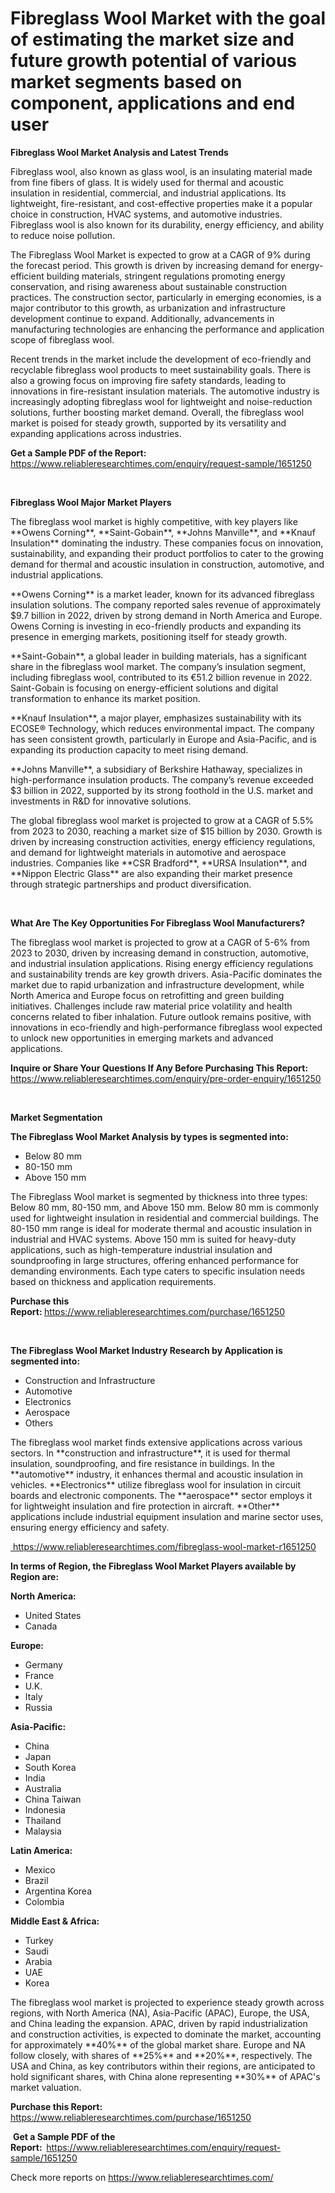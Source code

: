 <p><h1>Fibreglass Wool Market with the goal of estimating the market size and future growth potential of various market segments based on component, applications and end user</h1></p><p><strong>Fibreglass Wool Market Analysis and Latest Trends</strong></p>
<p><p>Fibreglass wool, also known as glass wool, is an insulating material made from fine fibers of glass. It is widely used for thermal and acoustic insulation in residential, commercial, and industrial applications. Its lightweight, fire-resistant, and cost-effective properties make it a popular choice in construction, HVAC systems, and automotive industries. Fibreglass wool is also known for its durability, energy efficiency, and ability to reduce noise pollution.</p><p>The Fibreglass Wool Market is expected to grow at a CAGR of 9% during the forecast period. This growth is driven by increasing demand for energy-efficient building materials, stringent regulations promoting energy conservation, and rising awareness about sustainable construction practices. The construction sector, particularly in emerging economies, is a major contributor to this growth, as urbanization and infrastructure development continue to expand. Additionally, advancements in manufacturing technologies are enhancing the performance and application scope of fibreglass wool.</p><p>Recent trends in the market include the development of eco-friendly and recyclable fibreglass wool products to meet sustainability goals. There is also a growing focus on improving fire safety standards, leading to innovations in fire-resistant insulation materials. The automotive industry is increasingly adopting fibreglass wool for lightweight and noise-reduction solutions, further boosting market demand. Overall, the fibreglass wool market is poised for steady growth, supported by its versatility and expanding applications across industries.</p></p>
<p><strong>Get a Sample PDF of the Report:&nbsp;</strong> <a href="https://www.reliableresearchtimes.com/enquiry/request-sample/1651250?utm_campaign=2137&utm_medium=2&utm_source=Github&utm_content=ia&utm_term=25012025&utm_id=fibreglass-wool">https://www.reliableresearchtimes.com/enquiry/request-sample/1651250</a></p>
<p>&nbsp;</p>
<p><strong>Fibreglass Wool Major Market Players</strong></p>
<p><p>The fibreglass wool market is highly competitive, with key players like **Owens Corning**, **Saint-Gobain**, **Johns Manville**, and **Knauf Insulation** dominating the industry. These companies focus on innovation, sustainability, and expanding their product portfolios to cater to the growing demand for thermal and acoustic insulation in construction, automotive, and industrial applications.</p><p>**Owens Corning** is a market leader, known for its advanced fibreglass insulation solutions. The company reported sales revenue of approximately $9.7 billion in 2022, driven by strong demand in North America and Europe. Owens Corning is investing in eco-friendly products and expanding its presence in emerging markets, positioning itself for steady growth.</p><p>**Saint-Gobain**, a global leader in building materials, has a significant share in the fibreglass wool market. The company’s insulation segment, including fibreglass wool, contributed to its €51.2 billion revenue in 2022. Saint-Gobain is focusing on energy-efficient solutions and digital transformation to enhance its market position.</p><p>**Knauf Insulation**, a major player, emphasizes sustainability with its ECOSE® Technology, which reduces environmental impact. The company has seen consistent growth, particularly in Europe and Asia-Pacific, and is expanding its production capacity to meet rising demand.</p><p>**Johns Manville**, a subsidiary of Berkshire Hathaway, specializes in high-performance insulation products. The company’s revenue exceeded $3 billion in 2022, supported by its strong foothold in the U.S. market and investments in R&D for innovative solutions.</p><p>The global fibreglass wool market is projected to grow at a CAGR of 5.5% from 2023 to 2030, reaching a market size of $15 billion by 2030. Growth is driven by increasing construction activities, energy efficiency regulations, and demand for lightweight materials in automotive and aerospace industries. Companies like **CSR Bradford**, **URSA Insulation**, and **Nippon Electric Glass** are also expanding their market presence through strategic partnerships and product diversification.</p></p>
<p>&nbsp;</p>
<p><strong>What Are The Key Opportunities For Fibreglass Wool Manufacturers?</strong></p>
<p><p>The fibreglass wool market is projected to grow at a CAGR of 5-6% from 2023 to 2030, driven by increasing demand in construction, automotive, and industrial insulation applications. Rising energy efficiency regulations and sustainability trends are key growth drivers. Asia-Pacific dominates the market due to rapid urbanization and infrastructure development, while North America and Europe focus on retrofitting and green building initiatives. Challenges include raw material price volatility and health concerns related to fiber inhalation. Future outlook remains positive, with innovations in eco-friendly and high-performance fibreglass wool expected to unlock new opportunities in emerging markets and advanced applications.</p></p>
<p><strong>Inquire or Share Your Questions If Any Before Purchasing This Report:</strong> <a href="https://www.reliableresearchtimes.com/enquiry/pre-order-enquiry/1651250?utm_campaign=2137&utm_medium=2&utm_source=Github&utm_content=ia&utm_term=25012025&utm_id=fibreglass-wool">https://www.reliableresearchtimes.com/enquiry/pre-order-enquiry/1651250</a></p>
<p>&nbsp;</p>
<p><strong>Market Segmentation</strong></p>
<p><strong>The Fibreglass Wool Market Analysis by types is segmented into:</strong></p>
<p><ul><li>Below 80 mm</li><li>80-150 mm</li><li>Above 150 mm</li></ul></p>
<p><p>The Fibreglass Wool market is segmented by thickness into three types: Below 80 mm, 80-150 mm, and Above 150 mm. Below 80 mm is commonly used for lightweight insulation in residential and commercial buildings. The 80-150 mm range is ideal for moderate thermal and acoustic insulation in industrial and HVAC systems. Above 150 mm is suited for heavy-duty applications, such as high-temperature industrial insulation and soundproofing in large structures, offering enhanced performance for demanding environments. Each type caters to specific insulation needs based on thickness and application requirements.</p></p>
<p><strong>Purchase this Report:&nbsp;</strong><a href="https://www.reliableresearchtimes.com/purchase/1651250?utm_campaign=2137&utm_medium=2&utm_source=Github&utm_content=ia&utm_term=25012025&utm_id=fibreglass-wool">https://www.reliableresearchtimes.com/purchase/1651250</a></p>
<p>&nbsp;</p>
<p><strong>The Fibreglass Wool Market Industry Research by Application is segmented into:</strong></p>
<p><ul><li>Construction and Infrastructure</li><li>Automotive</li><li>Electronics</li><li>Aerospace</li><li>Others</li></ul></p>
<p><p>The fibreglass wool market finds extensive applications across various sectors. In **construction and infrastructure**, it is used for thermal insulation, soundproofing, and fire resistance in buildings. In the **automotive** industry, it enhances thermal and acoustic insulation in vehicles. **Electronics** utilize fibreglass wool for insulation in circuit boards and electronic components. The **aerospace** sector employs it for lightweight insulation and fire protection in aircraft. **Other** applications include industrial equipment insulation and marine sector uses, ensuring energy efficiency and safety.</p></p>
<p><a href="https://www.reliableresearchtimes.com/fibreglass-wool-market-r1651250?utm_campaign=2137&utm_medium=2&utm_source=Github&utm_content=ia&utm_term=25012025&utm_id=fibreglass-wool">&nbsp;https://www.reliableresearchtimes.com/fibreglass-wool-market-r1651250</a></p>
<p><strong>In terms of Region, the Fibreglass Wool Market Players available by Region are:</strong></p>
<p>
    <p> <strong> North America: </strong>
        <ul>
            <li>United States</li>
            <li>Canada</li>
        </ul>
        </p> 
    <p> <strong> Europe: </strong>
        <ul>
            <li>Germany</li>
            <li>France</li>
            <li>U.K.</li>
            <li>Italy</li>
            <li>Russia</li>
        </ul>
        </p> 
    <p> <strong> Asia-Pacific: </strong>
        <ul>
            <li>China</li>
            <li>Japan</li>
            <li>South Korea</li>
            <li>India</li>
            <li>Australia</li>
            <li>China Taiwan</li>
            <li>Indonesia</li>
            <li>Thailand</li>
            <li>Malaysia</li>
        </ul>
        </p> 
    <p> <strong> Latin America: </strong>
        <ul>
            <li>Mexico</li>
            <li>Brazil</li>
            <li>Argentina Korea</li>
            <li>Colombia</li>
        </ul>
        </p> 
    <p> <strong> Middle East & Africa: </strong>
        <ul>
            <li>Turkey</li>
            <li>Saudi</li>
            <li>Arabia</li>
            <li>UAE</li>
            <li>Korea</li>
        </ul>
    </p>
    </p>
<p><p>The fibreglass wool market is projected to experience steady growth across regions, with North America (NA), Asia-Pacific (APAC), Europe, the USA, and China leading the expansion. APAC, driven by rapid industrialization and construction activities, is expected to dominate the market, accounting for approximately **40%** of the global market share. Europe and NA follow closely, with shares of **25%** and **20%**, respectively. The USA and China, as key contributors within their regions, are anticipated to hold significant shares, with China alone representing **30%** of APAC's market valuation.</p></p>
<p><strong>Purchase this Report: </strong><a href="https://www.reliableresearchtimes.com/purchase/1651250?utm_campaign=2137&utm_medium=2&utm_source=Github&utm_content=ia&utm_term=25012025&utm_id=fibreglass-wool">https://www.reliableresearchtimes.com/purchase/1651250</a></p>
<p>&nbsp;<strong>Get a Sample PDF of the Report:&nbsp;&nbsp;</strong><a href="https://www.reliableresearchtimes.com/enquiry/request-sample/1651250?utm_campaign=2137&utm_medium=2&utm_source=Github&utm_content=ia&utm_term=25012025&utm_id=fibreglass-wool">https://www.reliableresearchtimes.com/enquiry/request-sample/1651250</a></p>
<p><strong></strong></p>
<p>Check more reports on <a href="https://www.reliableresearchtimes.com/?utm_campaign=2137&utm_medium=2&utm_source=Github&utm_content=ia&utm_term=25012025&utm_id=fibreglass-wool">https://www.reliableresearchtimes.com/</a></p>